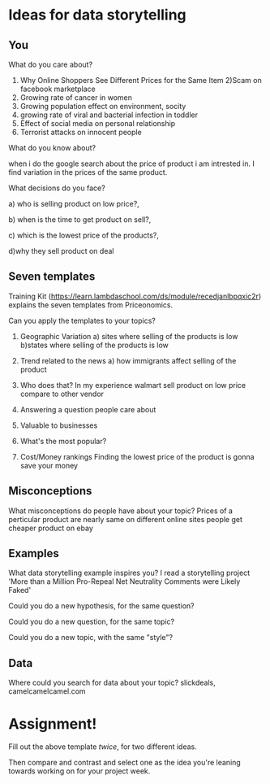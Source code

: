 # Ideas for data storytelling

## You

What do you care about?
1) Why Online Shoppers See Different Prices for the Same Item 
2)Scam on facebook marketplace
3) Growing rate of cancer in women
4) Growing population effect on environment, socity
5) growing rate of viral and bacterial infection in toddler
6) Effect of social media on personal relationship
7)  Terrorist attacks on innocent people

What do you know about?

 when i do the google search about  the price of product i am intrested in.
 I find variation in the prices of the same product.
 
What decisions do you face?

a) who is selling product on low price?,

  b) when is the time to get product on sell?,
  
  c) which is the lowest price of the products?,
  
  d)why they sell product on deal


## Seven templates

Training Kit (https://learn.lambdaschool.com/ds/module/recedjanlbpqxic2r) explains the seven templates from Priceonomics.

Can you apply the templates to your topics? 

1. Geographic Variation
   a) sites where selling of the products is low
   b)states where selling of the products is low
2. Trend related to the news
    a) how immigrants affect selling of the product

3. Who does that?
In my experience walmart sell product on low price compare to other vendor

4. Answering a question people care about


5. Valuable to businesses


6. What's the most popular?


7. Cost/Money rankings
Finding the lowest price of the product is gonna save your money

## Misconceptions

What misconceptions do people have about your topic?
Prices of a perticular product are nearly same on different online sites
people get cheaper product on ebay
## Examples

What data storytelling example inspires you?
I read a storytelling project 'More than a Million Pro-Repeal Net Neutrality Comments were Likely Faked'

Could you do a new hypothesis, for the same question?


Could you do a new question, for the same topic?


Could you do a new topic, with the same "style"?


## Data

Where could you search for data about your topic?
slickdeals, camelcamelcamel.com

# Assignment!

Fill out the above template *twice*, for two different ideas.

Then compare and contrast and select one as the idea you're leaning towards
working on for your project week.
